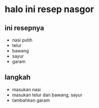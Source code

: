 # halo ini resep nasgor

## ini resepnya
- nasi putih
- telur
- bawang
- sayur
- garam

## langkah
- masukan nasi
- masukan telur dan bawang, sayur
- tambahkan garam 

